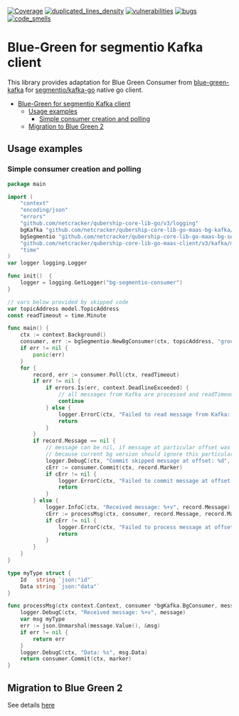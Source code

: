 [![Coverage](https://sonarcloud.io/api/project_badges/measure?metric=coverage&project=Netcracker_qubership-core-lib-go-maas-bg-segmentio)](https://sonarcloud.io/summary/overall?id=Netcracker_qubership-core-lib-go-maas-bg-segmentio)
[![duplicated_lines_density](https://sonarcloud.io/api/project_badges/measure?metric=duplicated_lines_density&project=Netcracker_qubership-core-lib-go-maas-bg-segmentio)](https://sonarcloud.io/summary/overall?id=Netcracker_qubership-core-lib-go-maas-bg-segmentio)
[![vulnerabilities](https://sonarcloud.io/api/project_badges/measure?metric=vulnerabilities&project=Netcracker_qubership-core-lib-go-maas-bg-segmentio)](https://sonarcloud.io/summary/overall?id=Netcracker_qubership-core-lib-go-maas-bg-segmentio)
[![bugs](https://sonarcloud.io/api/project_badges/measure?metric=bugs&project=Netcracker_qubership-core-lib-go-maas-bg-segmentio)](https://sonarcloud.io/summary/overall?id=Netcracker_qubership-core-lib-go-maas-bg-segmentio)
[![code_smells](https://sonarcloud.io/api/project_badges/measure?metric=code_smells&project=Netcracker_qubership-core-lib-go-maas-bg-segmentio)](https://sonarcloud.io/summary/overall?id=Netcracker_qubership-core-lib-go-maas-bg-segmentio)

# Blue-Green for segmentio Kafka client 

This library provides adaptation for Blue Green Consumer from [blue-green-kafka](https://github.com/netcracker/qubership-core-lib-go-maas-bg-kafka)
for [segmentio/kafka-go](github.com/segmentio/kafka-go) native go client.

<!-- TOC -->
* [Blue-Green for segmentio Kafka client](#blue-green-for-segmentio-kafka-client-)
  * [Usage examples](#usage-examples)
    * [Simple consumer creation and polling](#simple-consumer-creation-and-polling)
  * [Migration to Blue Green 2](#migration-to-blue-green-2)
<!-- TOC -->

## Usage examples

### Simple consumer creation and polling
~~~ go 
package main

import (
	"context"
	"encoding/json"
	"errors"
	"github.com/netcracker/qubership-core-lib-go/v3/logging"
	bgKafka "github.com/netcracker/qubership-core-lib-go-maas-bg-kafka/v3"
	bgSegmentio "github.com/netcracker/qubership-core-lib-go-maas-bg-segmentio/v3"
	"github.com/netcracker/qubership-core-lib-go-maas-client/v3/kafka/model"
	"time"
)
var logger logging.Logger

func init()  {
	logger = logging.GetLogger("bg-segmentio-consumer")
}

// vars below provided by skipped code
var topicAddress model.TopicAddress
const readTimeout = time.Minute

func main() {
	ctx := context.Background()
	consumer, err := bgSegmentio.NewBgConsumer(ctx, topicAddress, "group-id")
	if err != nil {
		panic(err)
	}
	for {
		record, err := consumer.Poll(ctx, readTimeout)
		if err != nil {
			if errors.Is(err, context.DeadlineExceeded) {
				// all messages from Kafka are processed and readTimeout occurred, try again
				continue
			} else {
				logger.ErrorC(ctx, "Failed to read message from Kafka: %s", err.Error())
				return
			}
		}
		if record.Message == nil {
			// message can be nil, if message at particular offset was filtered out by the filter
			// because current bg version should ignore this particular message
			logger.DebugC(ctx, "Commit skipped message at offset: %d", record.Marker.OffsetAndMeta.Offset)
			cErr := consumer.Commit(ctx, record.Marker)
			if cErr != nil {
				logger.ErrorC(ctx, "Failed to commit message at offset: %d. Cause: %s", record.Marker.OffsetAndMeta.Offset, cErr.Error())
				return
			}
		} else {
			logger.InfoC(ctx, "Received message: %+v", record.Message)
			cErr := processMsg(ctx, consumer, record.Message, record.Marker)
			if cErr != nil {
				logger.ErrorC(ctx, "Failed to process message at offset: %d. Cause: %s", record.Marker.OffsetAndMeta.Offset, cErr.Error())
				return
			}
		}
	}
}

type myType struct {
	Id   string `json:"id"`
	Data string `json:"data"`
}

func processMsg(ctx context.Context, consumer *bgKafka.BgConsumer, message bgKafka.Message, marker *bgKafka.CommitMarker) error {
	logger.DebugC(ctx, "Received message: %+v", message)
	var msg myType
	err := json.Unmarshal(message.Value(), &msg)
	if err != nil {
		return err
	}
	logger.DebugC(ctx, "Data: %s", msg.Data)
	return consumer.Commit(ctx, marker)
}
~~~

## Migration to Blue Green 2
See details [here](docs/migration.md)
